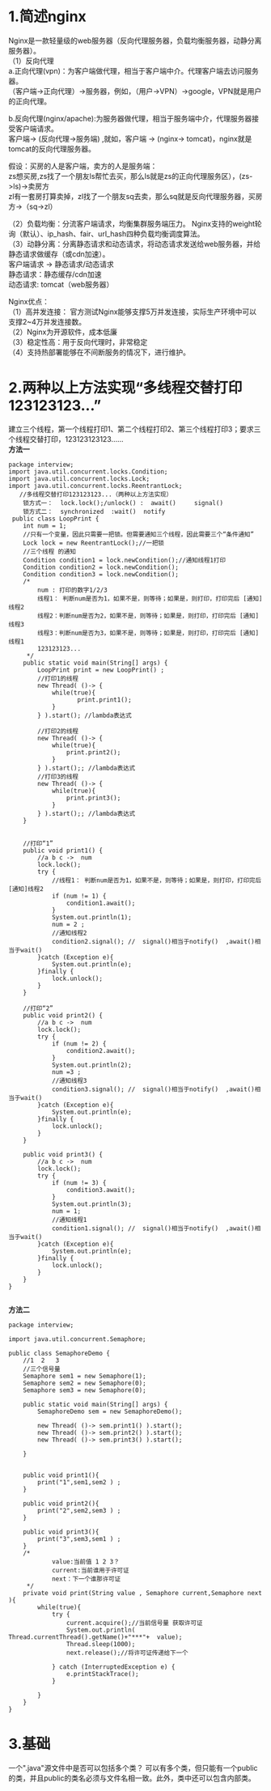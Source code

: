 # 1.简述nginx    
Nginx是一款轻量级的web服务器（反向代理服务器，负载均衡服务器，动静分离服务器）。  
（1）反向代理  
a.正向代理(vpn)：为客户端做代理，相当于客户端中介。代理客户端去访问服务器。  
 （客户端->正向代理）->服务器，例如，（用户->VPN）->google，VPN就是用户的正向代理。  

b.反向代理(nginx/apache):为服务器做代理，相当于服务端中介，代理服务器接受客户端请求。    
 客户端-> (反向代理->服务端) ,就如，客户端  -> (nginx->  tomcat)，nginx就是tomcat的反向代理服务器。    

假设：买房的人是客户端，卖方的人是服务端：  
zs想买房,zs找了一个朋友ls帮忙去买，那么ls就是zs的正向代理服务区），(zs->ls)->卖房方   
zl有一套房打算卖掉，zl找了一个朋友sq去卖，那么sq就是反向代理服务器，买房方->（sq->zl）  

（2）负载均衡：分流客户端请求，均衡集群服务端压力。  Nginx支持的weight轮询（默认）、ip_hash、fair、url_hash四种负载均衡调度算法。    
（3）动静分离：分离静态请求和动态请求，将动态请求发送给web服务器，并给静态请求做缓存（或cdn加速）。  
客户端请求 -> 静态请求/动态请求  
静态请求：静态缓存/cdn加速  
动态请求: tomcat（web服务器）  

Nginx优点：  
（1）高并发连接： 官方测试Nginx能够支撑5万并发连接，实际生产环境中可以支撑2~4万并发连接数。    
（2）Nginx为开源软件，成本低廉     
（3）稳定性高：用于反向代理时，非常稳定  
（4）支持热部署能够在不间断服务的情况下，进行维护。  

# 2.两种以上方法实现“多线程交替打印123123123...”    
建立三个线程，第一个线程打印1、第二个线程打印2、第三个线程打印3；要求三个线程交替打印，123123123123……  
**方法一**  

```  
package interview;
import java.util.concurrent.locks.Condition;
import java.util.concurrent.locks.Lock;
import java.util.concurrent.locks.ReentrantLock;
   //多线程交替打印123123123...（两种以上方法实现）
    锁方式一：  lock.lock();/unlock() :  await()     signal()
    锁方式二：  synchronized  :wait()  notify
 public class LoopPrint {
    int num = 1;
    //只有一个变量，因此只需要一把锁。但需要通知三个线程，因此需要三个“条件通知”
    Lock lock = new ReentrantLock();//一把锁
    //三个线程 的通知
    Condition condition1 = lock.newCondition();//通知线程1打印
    Condition condition2 = lock.newCondition();
    Condition condition3 = lock.newCondition();
    /*
        num : 打印的数字1/2/3
        线程1： 判断num是否为1，如果不是，则等待；如果是，则打印，打印完后 [通知]线程2
        线程2：判断num是否为2，如果不是，则等待；如果是，则打印，打印完后 [通知]线程3
        线程3：判断num是否为3，如果不是，则等待；如果是，则打印，打印完后 [通知]线程1
        123123123...
     */
    public static void main(String[] args) {
        LoopPrint print = new LoopPrint() ;
        //打印1的线程
        new Thread( ()-> {
            while(true){
                   print.print1();
            }
        } ).start(); //lambda表达式

        //打印2的线程
        new Thread( ()-> {
            while(true){
                print.print2();
            }
        } ).start();; //lambda表达式
        //打印3的线程
        new Thread( ()-> {
            while(true){
                print.print3();
            }
        } ).start();; //lambda表达式
    }


    //打印“1”
    public void print1() {
        //a b c ->  num
        lock.lock();
        try {
            //线程1： 判断num是否为1，如果不是，则等待；如果是，则打印，打印完后 [通知]线程2
            if (num != 1) {
                condition1.await();
            }
            System.out.println(1);
            num = 2 ;
            //通知线程2
            condition2.signal(); //  signal()相当于notify()  ,await()相当于wait()
        }catch (Exception e){
            System.out.println(e);
        }finally {
            lock.unlock();
        }
    }

    //打印“2”
    public void print2() {
        //a b c ->  num
        lock.lock();
        try {
            if (num != 2) {
                condition2.await();
            }
            System.out.println(2);
            num =3 ;
            //通知线程3
            condition3.signal(); //  signal()相当于notify()  ,await()相当于wait()
        }catch (Exception e){
            System.out.println(e);
        }finally {
            lock.unlock();
        }
    }

    public void print3() {
        //a b c ->  num
        lock.lock();
        try {
            if (num != 3) {
                condition3.await();
            }
            System.out.println(3);
            num = 1;
            //通知线程1
            condition1.signal(); //  signal()相当于notify()  ,await()相当于wait()
        }catch (Exception e){
            System.out.println(e);
        }finally {
            lock.unlock();
        }
    }
}


```
**方法二**
```
package interview;

import java.util.concurrent.Semaphore;

public class SemaphoreDemo {
    //1  2   3
    //三个信号量
    Semaphore sem1 = new Semaphore(1);
    Semaphore sem2 = new Semaphore(0);
    Semaphore sem3 = new Semaphore(0);

    public static void main(String[] args) {
        SemaphoreDemo sem = new SemaphoreDemo();

        new Thread( ()-> sem.print1() ).start();
        new Thread( ()-> sem.print2() ).start();
        new Thread( ()-> sem.print3() ).start();

    }


    public void print1(){
        print("1",sem1,sem2 ) ;
    }

    public void print2(){
        print("2",sem2,sem3 ) ;
    }

    public void print3(){
        print("3",sem3,sem1 ) ;
    }
    /*
            value:当前值 1 2 3？
            current:当前谁用于许可证
            next：下一个谁那许可证
     */
    private void print(String value , Semaphore current,Semaphore next ){
        while(true){
            try {
                current.acquire();//当前信号量 获取许可证
                System.out.println( Thread.currentThread().getName()+"***"+  value);
                Thread.sleep(1000);
                next.release();//将许可证传递给下一个

            } catch (InterruptedException e) {
                e.printStackTrace();
            }

        }
    }
}

```

# 3.基础  
一个".java"源文件中是否可以包括多个类？ 
可以有多个类，但只能有一个public的类，并且public的类名必须与文件名相一致。此外，类中还可以包含内部类。